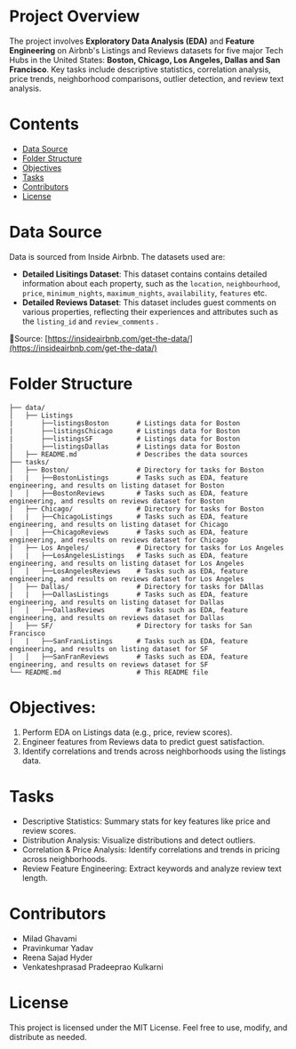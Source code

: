 # Project Overview
The project involves **Exploratory Data Analysis (EDA)** and **Feature Engineering** on Airbnb's Listings and Reviews datasets for five major Tech Hubs in the United States: **Boston, Chicago, Los Angeles, Dallas and San Francisco**. Key tasks include descriptive statistics, correlation analysis, price trends, neighborhood comparisons, outlier detection, and review text analysis.

# Contents
- [Data Source](https://github.com/venkapk/machine-learning/edit/master/README.md#data-source)
- [Folder Structure](https://github.com/venkapk/machine-learning/edit/master/README.md#folder-structure)
- [Objectives](https://github.com/venkapk/machine-learning/edit/master/README.md#objectives)
- [Tasks](https://github.com/venkapk/machine-learning/edit/master/README.md#tasks)
- [Contributors](https://github.com/venkapk/machine-learning/edit/master/README.md#contributors)
- [License](https://github.com/venkapk/machine-learning/edit/master/README.md#license)

# Data Source
Data is sourced from Inside Airbnb. The datasets used are:
- **Detailed Lisitings Dataset**: This dataset contains contains detailed information about each property, such as the `location`, `neighbourhood`, `price`, `minimum_nights`, `maximum_nights`, `availability`, `features` etc.
- **Detailed Reviews Dataset**: This dataset includes guest comments on various properties, reflecting their experiences and attributes such as the `listing_id` and `review_comments` .

🔗Source: [https://insideairbnb.com/get-the-data/](https://insideairbnb.com/get-the-data/)

# Folder Structure

    ├── data/
    │   ├── Listings
    |       ├──listingsBoston       # Listings data for Boston
    |       ├──listingsChicago      # Listings data for Boston
    |       ├──listingsSF           # Listings data for Boston
    |       ├──listingsDallas       # Listings data for Boston
    │   ├── README.md               # Describes the data sources
    ├── tasks/
    │   ├── Boston/                 # Directory for tasks for Boston
    |   |   ├──BostonListings       # Tasks such as EDA, feature engineering, and results on listing dataset for Boston
    │   │   ├──BostonReviews        # Tasks such as EDA, feature engineering, and results on reviews dataset for Boston
    │   ├── Chicago/                # Directory for tasks for Boston
    |   |   ├──ChicagoListings      # Tasks such as EDA, feature engineering, and results on listing dataset for Chicago
    │   │   ├──ChicagoReviews       # Tasks such as EDA, feature engineering, and results on reviews dataset for Chicago
    │   ├── Los Angeles/            # Directory for tasks for Los Angeles
    |   |   ├──LosAngelesListings   # Tasks such as EDA, feature engineering, and results on listing dataset for Los Angeles
    │   │   ├──LosAngelesReviews    # Tasks such as EDA, feature engineering, and results on reviews dataset for Los Angeles
    │   ├── Dallas/                 # Directory for tasks for DAllas
    |   |   ├──DallasListings       # Tasks such as EDA, feature engineering, and results on listing dataset for Dallas
    │   │   ├──DallasReviews        # Tasks such as EDA, feature engineering, and results on reviews dataset for Dallas
    │   ├── SF/                     # Directory for tasks for San Francisco
    |   |   ├──SanFranListings      # Tasks such as EDA, feature engineering, and results on listing dataset for SF
    │   │   ├──SanFranReviews       # Tasks such as EDA, feature engineering, and results on reviews dataset for SF
    └── README.md                   # This README file

# Objectives:
1. Perform EDA on Listings data (e.g., price, review scores).
2. Engineer features from Reviews data to predict guest satisfaction.
3. Identify correlations and trends across neighborhoods using the listings data.

# Tasks
* Descriptive Statistics: Summary stats for key features like price and review scores.
* Distribution Analysis: Visualize distributions and detect outliers.
* Correlation & Price Analysis: Identify correlations and trends in pricing across neighborhoods.
* Review Feature Engineering: Extract keywords and analyze review text length.

# Contributors
* Milad Ghavami
* Pravinkumar Yadav
* Reena Sajad Hyder
* Venkateshprasad Pradeeprao Kulkarni

# License
This project is licensed under the MIT License. Feel free to use, modify, and distribute as needed.
